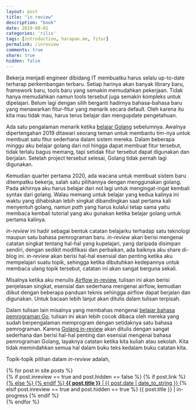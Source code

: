 ```yaml
---
layout: post
title: "in review"
description: "book"
date: 2019-08-01
categories: 'rilis'
tags: [introduction, harapan.me, fitur]
permalink: /inreview
comments: true
share: true
hidden: false
---
```


Bekerja menjadi engineer dibidang IT membuatku harus selalu up-to-date terharap perkembangan terbaru. Setiap harinya akan banyak library baru, framework baru, tools baru yang semakin memudahkan pekerjaan. Tidak hanya memudahkan namun tools tersebut juga semakin kompleks untuk dipelajari. Belum lagi dengan silih berganti hadirnya bahasa-bahasa baru yang menawarkan fitur-fitur yang menarik secara default. Oleh karena itu kita mau tidak mau, harus terus belajar dan mengupdate pengetahuan.

Ada satu pengalaman menarik ketika [belajar Golang](/golang) sebelumnya. Awalnya dipertengahan 2019 ditawari seorang teman untuk membantu tim-nya untuk membuat satu fitur sederhana dalam sistem mereka. Dalam beberapa minggu aku belajar golang dari nol hingga dapat membuat fitur tersebut, tidak terlalu bagus memang, tapi setidak fitur tersebut dapat digunakan dan berjalan. Setelah project tersebut selesai, Golang tidak pernah lagi digunakan.

Kemudian quarter pertama 2020, ada wacana untuk membuat sistem baru ditempatku bekerja, salah satu pilihannya dengan menggunakan golang. Pada akhirnya aku harus belajar dari nol lagi untuk mengingat-ingat kembali syntax dari golang. Walau memang untuk belajar yang kedua kalinya ini waktu yang dihabiskan lebih singkat dibandingkan saat pertama kali menyentuh golang, namun *path* yang harus kulalui tetap sama yaitu membaca kembali tutorial yang aku gunakan ketika belajar golang untuk pertama kalinya.

*in-review* ini hadir sebagai bentuk catatan belajarku terhadap satu teknologi maupun satu bahasa pemrograman baru. *in-review* akan berisi mengenai catatan singkat tentang hal-hal yang kupelajari, yang daripada disimpan sendiri, dengan sedikit modifikasi dan perbaikan, ada baiknya aku share di-blog ini. *in-review* akan berisi hal-hal esensial dan penting ketika aku mempelajari suatu topik, sehingga ketika dibutuhkan kedepannya untuk membaca ulang topik tersebut, catatan ini akan sangat berguna sekali.

Misalnya ketika aku menulis [Airflow in-review](/airflow), tulisan ini akan berisi penjelasan singkat, esensial dan sederhana mengenai airflow, kemudian diikut dengan beberapa panduan teknis sehingga airflow dapat berjalan dan digunakan. Untuk bacaan lebih lanjut akan ditulis dalam tulisan terpisah.

Dalam tulisan lain misalnya yang membahas mengenai [belajar bahasa pemrograman Go](/golang), tulisan ini akan lebih cocok dibaca oleh mereka yang sudah berpengalaman memprogram dengan setidaknya satu bahasa pemrograman. Karena [Golang in-review](/golang) akan ditulis dengan sangat sederhana dan berisi hal-hal penting dan esensial mengenai bahasa pemrograman Golang, layaknya catatan ketika kita kuliah atau sekolah. Kita tidak memindahkan semua hal dalam buku teks kedalam buku catatan kita.

Topik-topik pilihan dalam *in-review* adalah,
<div class="archive">
<div class="archive-list">
<div>
{% for post in site.posts %}
    <div class="archive-list-post">
        {% if post.inreview == true and post.hidden == false %}
            {% if post.link %}
                <a href="{{ post.link }}">
            {% else %}
                <a href="{{ post.url | prepend: site.baseurl }}">
            {% endif %}
            <span class="archive-list-post-title">
            <b>{{ post.title }}</b>
            </span>
            <span class="archive-list-post-date">
                <time>| {{ post.date | date_to_string }}</time>
            </span>
            </a>
        {% elsif post.inreview == true and post.hidden == true %}
            {{ post.title }}
            <span class="archive-list-post-date">
            | in-progress
            </span>
        {% endif %}
    </div>
{% endfor %}
</div>
</div>
</div>
